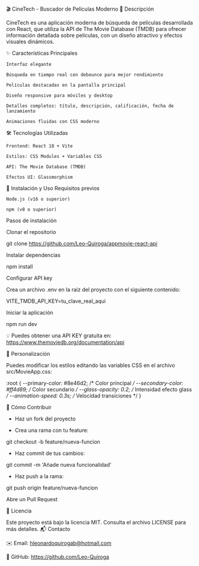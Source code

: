 🎬 CineTech - Buscador de Películas Moderno
📝 Descripción

CineTech es una aplicación moderna de búsqueda de películas desarrollada con React, que utiliza la API de The Movie Database (TMDB) para ofrecer información detallada sobre películas, con un diseño atractivo y efectos visuales dinámicos.

✨ Características Principales

    Interfaz elegante 

    Búsqueda en tiempo real con debounce para mejor rendimiento

    Películas destacadas en la pantalla principal

    Diseño responsive para móviles y desktop

    Detalles completos: título, descripción, calificación, fecha de lanzamiento

    Animaciones fluidas con CSS moderno

🛠️ Tecnologías Utilizadas

    Frontend: React 18 + Vite

    Estilos: CSS Modules + Variables CSS

    API: The Movie Database (TMDB)

    Efectos UI: Glassmorphism

🚀 Instalación y Uso
Requisitos previos

    Node.js (v16 o superior)

    npm (v8 o superior)

Pasos de instalación

Clonar el repositorio

git clone https://github.com/Leo-Quiroga/appmovie-react-api

Instalar dependencias

npm install

Configurar API key

Crea un archivo .env en la raíz del proyecto con el siguiente contenido:

VITE_TMDB_API_KEY=tu_clave_real_aqui

Iniciar la aplicación

npm run dev

💡 Puedes obtener una API KEY gratuita en: https://www.themoviedb.org/documentation/api

🎨 Personalización

Puedes modificar los estilos editando las variables CSS en el archivo src/MovieApp.css:


:root {
  --primary-color: #8e46d2;       /* Color principal */
  --secondary-color: #ff4d89;     /* Color secundario */
  --glass-opacity: 0.2;           /* Intensidad efecto glass */
  --animation-speed: 0.3s;        /* Velocidad transiciones */
}

🤝 Cómo Contribuir

- Haz un fork del proyecto

- Crea una rama con tu feature:


git checkout -b feature/nueva-funcion

- Haz commit de tus cambios:

git commit -m 'Añade nueva funcionalidad'

- Haz push a la rama:


git push origin feature/nueva-funcion

Abre un Pull Request

📄 Licencia

Este proyecto está bajo la licencia MIT. Consulta el archivo LICENSE para más detalles.
📬 Contacto

✉️ Email: hleonardoquirogab@hotmail.com

🔗 GitHub: https://github.com/Leo-Quiroga
